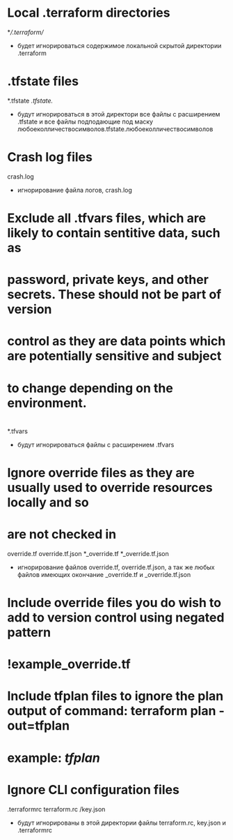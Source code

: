 # Local .terraform directories
**/.terraform/*
- будет игнорироваться содержимое локальной скрытой директории .terraform

# .tfstate files
*.tfstate
*.tfstate.*
- будут игнорироваться в этой директори все файлы с расширением .tfstate и все файлы подподающие под маску любоеколличествосимволов.tfstate.любоеколличествосимволов

# Crash log files
crash.log
- игнорирование файла логов, crash.log

# Exclude all .tfvars files, which are likely to contain sentitive data, such as
# password, private keys, and other secrets. These should not be part of version
# control as they are data points which are potentially sensitive and subject
# to change depending on the environment.
#
*.tfvars
- будут игнорироваться файлы с расширением .tfvars

# Ignore override files as they are usually used to override resources locally and so
# are not checked in
override.tf
override.tf.json
*_override.tf
*_override.tf.json
- игнорирование файлов override.tf, override.tf.json, а так же любых файлов имеющих окончание _override.tf и _override.tf.json 

# Include override files you do wish to add to version control using negated pattern
#
# !example_override.tf

# Include tfplan files to ignore the plan output of command: terraform plan -out=tfplan
# example: *tfplan*

# Ignore CLI configuration files
.terraformrc
terraform.rc
/key.json
- будут игнорированы в этой директории файлы terraform.rc, key.json и .terraformrc